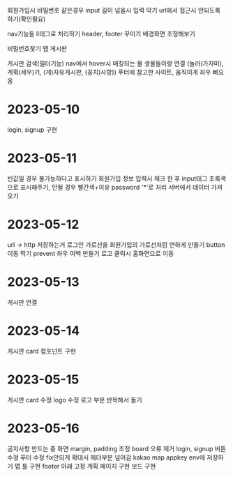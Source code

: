 회원가입시 비밀번호 같은경우
input 길이 넘을시 입력 막기
url에서 접근시 안되도록 하기(확인필요)

nav기능들 li태그로 처리하기
header, footer 꾸미기
배경화면 조정해보기

비밀번호찾기
맵
게시판

게시판 검색(필터기능)
nav에서 hover시 매칭되는 물 생물들이랑 연결 (놀러(가자미), 계획(세우)기, (게)자유게시판, (꽁치)사항))
푸터에 참고한 사이트, 움직이게 좌우 삐요옹

# 2023-05-10

login, signup 구현

# 2023-05-11

빈값일 경우 불가능하다고 표시하기
회원가입 정보 입력시 체크 한 후 input태그 초록색으로 표시해주기, 안될 경우 빨간색+이유
password '\*'로 처리
서버에서 데이터 가져오기

# 2023-05-12

url -> http 저장하는거
로그인 가로선을 회원가입의 가로선처럼 연하게 만들기
button 이동 막기 prevent
좌우 여백 만들기
로고 클릭시 홈화면으로 이동

# 2023-05-13

게시판 연결

# 2023-05-14

게시판 card 컴포넌트 구현

# 2023-05-15

게시판 card 수정
logo 수정
로고 부분 반복해서 돌기

# 2023-05-16

공지사항 만드는 중
화면 margin, padding 조정
board 오류 제거
login, signup 버튼 수정
푸터 수정 fix안되게
확대시 헤더부분 넘어감
kakao map appkey env에 저장하기
맵 틀 구현
footer 아래 고정
계획 페이지 구현
보드 구현
